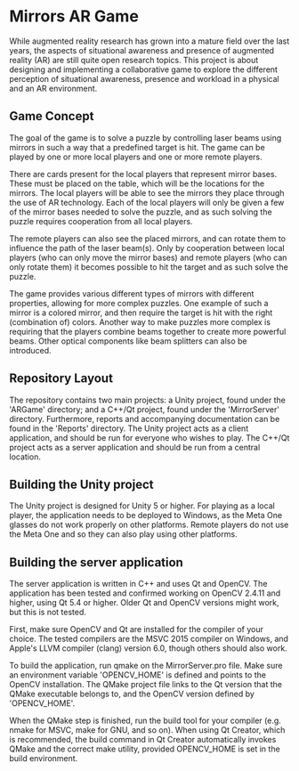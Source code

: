 Mirrors AR Game
===============

While augmented reality research has grown into a mature field over the
last years, the aspects of situational awareness and presence of
augmented reality (AR) are still quite open research topics. This
project is about designing and implementing a collaborative game to
explore the different perception of situational awareness, presence and
workload in a physical and an AR environment.

Game Concept
------------
The goal of the game is to solve a puzzle by controlling laser beams using mirrors
in such a way that a predefined target is hit. The game can be played by
one or more local players and one or more remote players.

There are cards present for the local players that represent mirror bases. These
must be placed on the table, which will be the locations for the mirrors. The local
players will be able to see the mirrors they place through the use of AR technology.
Each of the local players will only be given a few of the mirror bases needed to solve
the puzzle, and as such solving the puzzle requires cooperation from all local players.

The remote players can also see the placed mirrors, and can rotate them to influence
the path of the laser beam(s). Only by cooperation between local players (who can
only move the mirror bases) and remote players (who can only rotate them) it becomes
possible to hit the target and as such solve the puzzle.

The game provides various different types of mirrors with different properties,
allowing for more complex puzzles. One example of such a mirror is a colored mirror,
and then require the target is hit with the right (combination of) colors. Another
way to make puzzles more complex is requiring that the players combine beams together
to create more powerful beams. Other optical components like beam splitters can
also be introduced.

Repository Layout
-----------------
The repository contains two main projects: a Unity project, found under the
'ARGame' directory; and a C++/Qt project, found under the 'MirrorServer'
directory. Furthermore, reports and accompanying documentation can be found
in the 'Reports' directory. The Unity project acts as a client application,
and should be run for everyone who wishes to play. The C++/Qt project acts as a
server application and should be run from a central location.

Building the Unity project
--------------------------
The Unity project is designed for Unity 5 or higher. For playing as a local
player, the application needs to be deployed to Windows, as the Meta One glasses
do not work properly on other platforms. Remote players do not use the Meta One
and so they can also play using other platforms.

Building the server application
-------------------------------
The server application is written in C++ and uses Qt and OpenCV. The application
has been tested and confirmed working on OpenCV 2.4.11 and higher, using Qt 5.4
or higher. Older Qt and OpenCV versions might work, but this is not tested.

First, make sure OpenCV and Qt are installed for the compiler of your choice.
The tested compilers are the MSVC 2015 compiler on Windows, and Apple's LLVM
compiler (clang) version 6.0, though others should also work.

To build the application, run qmake on the MirrorServer.pro file. Make sure an
environment variable 'OPENCV_HOME' is defined and points to the OpenCV
installation. The QMake project file links to the Qt version that the QMake
executable belongs to, and the OpenCV version defined by 'OPENCV_HOME'.

When the QMake step is finished, run the build tool for your compiler (e.g.
nmake for MSVC, make for GNU, and so on). When using Qt Creator, which is
recommended, the build command in Qt Creator automatically invokes QMake and
the correct make utility, provided OPENCV_HOME is set in the build environment.
